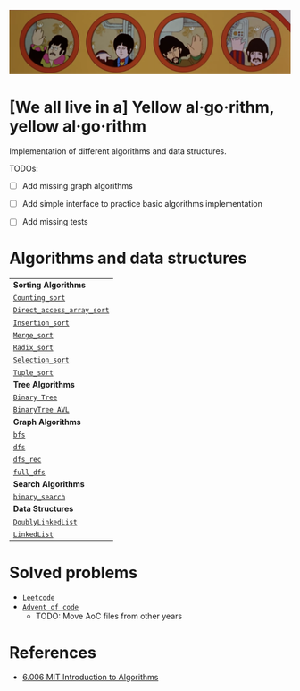 ![](res/yellow_submarine.png)

# [We all live in a] Yellow al·go·rithm, yellow al·go·rithm

Implementation of different algorithms and data structures.

TODOs:
- [ ] Add missing graph algorithms
- [ ] Add simple interface to practice basic algorithms implementation
- [ ] Add missing tests


# Algorithms and data structures
| |
| ---------- |
| **Sorting Algorithms** |
| [`Counting_sort`](https://github.com/tgadeliya/yellow_algorithm/blob/main/src/yellow_algorithm/implementations/counting_sort.py) |
| [`Direct_access_array_sort`](https://github.com/tgadeliya/yellow_algorithm/blob/main/src/yellow_algorithm/implementations/daa_sort.py) |
| [`Insertion_sort`](https://github.com/tgadeliya/yellow_algorithm/blob/main/src/yellow_algorithm/implementations/insertion_sort.py) |
| [`Merge_sort`](https://github.com/tgadeliya/yellow_algorithm/blob/main/src/yellow_algorithm/implementations/merge_sort.py) |
| [`Radix_sort`](https://github.com/tgadeliya/yellow_algorithm/blob/main/src/yellow_algorithm/implementations/radix_sort.py) |
| [`Selection_sort`](https://github.com/tgadeliya/yellow_algorithm/blob/main/src/yellow_algorithm/implementations/selection_sort.py) |
| [`Tuple_sort`](https://github.com/tgadeliya/yellow_algorithm/blob/main/src/yellow_algorithm/implementations/tuple_sort.py) |
| **Tree Algorithms** |
| [`Binary Tree`](https://github.com/tgadeliya/yellow_algorithm/blob/main/src/yellow_algorithm/implementations/binary_tree.py) |
| [`BinaryTree AVL`](https://github.com/tgadeliya/yellow_algorithm/blob/main/src/yellow_algorithm/implementations/avl_tree.py) |
| **Graph Algorithms** |
| [`bfs`](https://github.com/tgadeliya/yellow_algorithm/blob/main/src/yellow_algorithm/implementations/graphs/bfs.py) |
| [`dfs`](https://github.com/tgadeliya/yellow_algorithm/blob/main/src/yellow_algorithm/implementations/graphs/dfs.py) |
| [`dfs_rec`](https://github.com/tgadeliya/yellow_algorithm/blob/main/src/yellow_algorithm/implementations/graphs/dfs.py) |
| [`full_dfs`](https://github.com/tgadeliya/yellow_algorithm/blob/main/src/yellow_algorithm/implementations/graphs/full_dfs.py) |
| **Search Algorithms** |
| [`binary_search`](https://github.com/tgadeliya/yellow_algorithm/blob/main/src/yellow_algorithm/implementations/binary_search.py) |
| **Data Structures** |
| [`DoublyLinkedList`](https://github.com/tgadeliya/yellow_algorithm/blob/main/src/yellow_algorithm/implementations/doubly_linked_list.py) |
| [`LinkedList`](https://github.com/tgadeliya/yellow_algorithm/blob/main/src/yellow_algorithm/implementations/linked_list.py) |

# Solved problems

- [`Leetcode`](https://github.com/tgadeliya/yellow_algorithm/tree/main/problems/leetcode)
- [`Advent of code`](https://github.com/tgadeliya/yellow_algorithm/tree/main/problems/advent_of_code)
  - TODO: Move AoC files from other years

# References
- [6.006 MIT Introduction to Algorithms](https://ocw.mit.edu/courses/6-006-introduction-to-algorithms-spring-2020/) 

